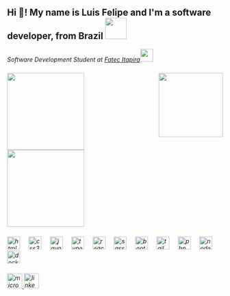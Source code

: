 <h2>Hi 👋! My name is Luis Felipe and I'm a software developer, from Brazil <img src="https://media4.giphy.com/media/v1.Y2lkPTc5MGI3NjExNDk4YjZmM2ZmMDgxOTIwYzIxM2Q3N2IzOGRkMDNkNzZkNWE0MDFlOCZjdD1z/KVavw5OVSK7LmYyhVx/giphy.gif" width="50"></h2>
<p><em>Software Development Student at <a href="https://fatecitapira.edu.br">Fatec Itapira</a><img src="https://media3.giphy.com/media/v1.Y2lkPTc5MGI3NjExNzFiYWEyOTE3YjU5YjM3Y2RhYjUxNTljNjMwZDg1NGVlYjRhNjhiYSZjdD1z/bcKwTeSFswIlVJebN8/giphy.gif" width="30">

###

<img align="right" height="150" src="https://media4.giphy.com/media/124rIiBX0Kh5Cw/giphy.gif?cid=ecf05e474jels10c7dpbypvunrf5rrl1bwhv205fdhb0ngo2&rid=giphy.gif&ct=s"  />

###

<picture>
  <source 
    srcset="https://github-readme-stats.vercel.app/api?username=LuisFelipeSalvarani&show_icons=true&theme=github_dark"
    media="(prefers-color-scheme: dark)"
  />
  <source
    srcset="https://github-readme-stats.vercel.app/api?username=LuisFelipeSalvarani&show_icons=true"
    media="(prefers-color-scheme: light), (prefers-color-scheme: no-preference)"
  />
  <img height="180em" src="https://github-readme-stats.vercel.app/api?username=LuisFelipeSalvarani&show_icons=true" />
</picture>


<picture>
  <source 
    srcset="https://github-readme-stats.vercel.app/api/top-langs/?username=LuisFelipeSalvarani&layout=compact&theme=github_dark"
    media="(prefers-color-scheme: dark)"
  />
  <source
    srcset="https://github-readme-stats.vercel.app/api/top-langs/?username=LuisFelipeSalvarani&layout=compact"
    media="(prefers-color-scheme: light), (prefers-color-scheme: no-preference)"
  />
  <img height="180em" src="https://github-readme-stats.vercel.app/api/top-langs/?username=LuisFelipeSalvarani&layout=compact" />
</picture>

###

<div align="left">
  <img src="https://cdn.jsdelivr.net/gh/devicons/devicon/icons/html5/html5-original.svg" height="30" alt="html5 logo"  />
  <img width="12" />
  <img src="https://cdn.jsdelivr.net/gh/devicons/devicon/icons/css3/css3-original.svg" height="30" alt="css3 logo"  />
  <img width="12" />
  <img src="https://cdn.jsdelivr.net/gh/devicons/devicon/icons/javascript/javascript-original.svg" height="30" alt="javascript logo"  />
  <img width="12" />
  <img src="https://cdn.jsdelivr.net/gh/devicons/devicon/icons/typescript/typescript-original.svg" height="30" alt="typescript logo"  />
  <img width="12" />
  <img src="https://cdn.jsdelivr.net/gh/devicons/devicon/icons/react/react-original.svg" height="30" alt="react logo"  />
  <img width="12" />
  <img src="https://cdn.jsdelivr.net/gh/devicons/devicon/icons/sass/sass-original.svg" height="30" alt="sass logo"  />
  <img width="12" />
  <img src="https://cdn.jsdelivr.net/gh/devicons/devicon/icons/bootstrap/bootstrap-original.svg" height="30" alt="bootstrap logo"  />
  <img width="12" />
  <img src="https://cdn.jsdelivr.net/gh/devicons/devicon/icons/tailwindcss/tailwindcss-original-wordmark.svg" height="30" alt="tailwindcss logo"  />
  <img width="12" />
  <img src="https://cdn.jsdelivr.net/gh/devicons/devicon/icons/php/php-original.svg" height="30" alt="php logo"  />
  <img width="12" />
  <img src="https://cdn.jsdelivr.net/gh/devicons/devicon/icons/nodejs/nodejs-original.svg" height="30" alt="nodejs logo"  />
  <img width="12" />
  <img src="https://cdn.jsdelivr.net/gh/devicons/devicon/icons/docker/docker-original.svg" height="30" alt="docker logo"  />
</div>

###

<div align="left">
  <a href="felipe_salvarani@hotmail.com" target="_blank">
    <img src="https://img.shields.io/static/v1?message=Outlook&logo=microsoft-outlook&label=&color=0078D4&logoColor=white&labelColor=&style=for-the-badge" height="35" alt="microsoft-outlook logo"  />
  </a>
  <a href="https://www.linkedin.com/in/luis-felipe-salvarani-63846a201/" target="_blank">
    <img src="https://img.shields.io/static/v1?message=LinkedIn&logo=linkedin&label=&color=0077B5&logoColor=white&labelColor=&style=for-the-badge" height="35" alt="linkedin logo"  />
  </a>
</div>
